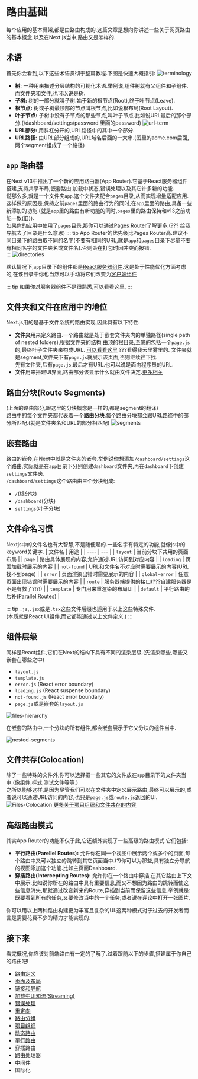 # 路由基础

每个应用的基本骨架,都是由路由构成的.这篇文章是想向你讲述一些关于网页路由的基本概念,以及在Next.js当中,路由又是怎样的.

## 术语
首先你会看到,以下这些术语贯彻于整篇教程.下图是快速大概指引:
![terminology](./imgs/terminology-component-tree.jpg)
- **树:** 一种用来描述分层结构的可视化术语.举例说,组件树就有父组件和子组件.而文件夹和文件,也可以说是树.
- **子树:** 树的一部分就叫子树.始于新的根节点(Root),终于叶节点(Leave).
- **根节点:** 树或子树最顶部的节点叫根节点,比如说根布局(Root Layout).
- **叶子节点:** 子树中没有子节点的那些节点,叫叶子节点.比如说URL最后的那个部分.(/dashboard/settings/password 里面的password)
![url-term](./imgs//terminology-url-anatomy.jpg)
- **URL部分:** 用斜杠分开的,URL路径中的其中一个部分.
- **URL路径:** 由URL部分组成的,URL域名后面的一大串.(图里的acme.com后面,两个segment组成了一个路径)

## `app` 路由器
在Next v13中推出了一个新的应用路由器(App Router).它基于React服务器组件搭建,支持共享布局,嵌套路由,加载中状态,错误处理以及其它许多新的功能.  
说那么多,就是一个文件夹`app`.这个文件夹配合`pages`目录,从而实现增量适配应用.这样做的原因是,保持之前`pages`里面的路由行为的同时,在`app`里面的路由,具备一些新添加的功能.(就是`app`里的路由有新功能的同时,`pages`里的路由保持和v13之前功能一致(旧)).  
如果你的应用中使用了`pages`目录,那你可以通过[Pages Router](https://nextjs.org/docs/pages/building-your-application/routing)了解更多.(??? 给我导航去了目录是什么意思)
::: tip
App Router的优先级比Pages Router高.建议不同目录下的路由取不同的名字(不要有相同的URL,就是`app`和`pages`目录下尽量不要有相同名字的文件夹名或文件名).否则会在打包时因冲突而报错.  
:::
![directories](./imgs/next-router-directories.jpg)

默认情况下,`app`目录下的组件都是[React服务器组件](https://nextjs.org/docs/app/building-your-application/rendering/server-components).这是处于性能优化方面考虑的,在该目录中你也当然可以手动将它们改变为[客户端组件](https://nextjs.org/docs/app/building-your-application/rendering/client-components)

::: tip
如果你对服务器组件不是很熟悉,[可以看看这里.](https://nextjs.org/docs/app/building-your-application/rendering/server-components)
:::

## 文件夹和文件在应用中的地位
Next.js用的是基于文件系统的路由实现,因此具有以下特性:
- **文件夹**用来定义路由.一个路由就是处于嵌套文件夹内的单独路径(single path of nested folders),根据文件夹的结构,由顶的根目录,至底的包括一个`page.js`的,最终叶子文件夹来构成URL.
[可以看看这里](https://nextjs.org/docs/app/building-your-application/routing/defining-routes)
???看得我云里雾里的. 文件夹就是segment,文件夹下有`page.js`就展示该页面,否则继续往下找.    
先有文件夹,后有`page.js`,最后才有URL.也可以说是面向程序员的URL.
- **文件**用来搭建UI界面,路由部分该显示什么就由文件决定.[更多相关](https://nextjs.org/docs/app/building-your-application/routing#file-conventions)

## 路由分块(Route Segments)
(上面的路由部分,跟这里的分块概念是一样的,都是segment的翻译)  
路由中的每个文件夹都代表着一个**路由分块**.每个路由分块都会跟URL路径中的部分所匹配.(就是文件夹名和URL的部分相匹配)
![segments](./imgs/route-segments-to-path-segments.jpg)

## 嵌套路由
路由的嵌套,在Next中就是文件夹的嵌套.举例说你想添加`/dashboard/settings`这个路由,实际就是在`app`目录下分别创建`dashboard`文件夹,再在`dashboard`下创建`settings`文件夹.  
`/dashboard/settings`这个路由由三个分块组成:
- `/`(根分块)
- `/dashboard`(分块)
- `settings`(叶子分块)

## 文件命名习惯
Nextjs中的文件名也有大智慧,不是随便起的.一些名字有特定的功能,就像js中的keyword关键字.
| 文件名 |  用途 | 
| ---- | --- | 
| `layout` | 当前分块下共用的页面布局 | 
| `page` | 路由具体展现的内容,允许通过URL访问到对应内容 | 
| `loading` | 页面加载时展示的内容 | 
|  `not-found` |  URL和文件名不对应时需要展示的内容(URL找不到page)  |
| `error` |  页面渲染出错时需要展示的内容  |
|  `global-error` |  任意页面出现错误时需要展示的内容  |
|  `route` |  服务器端提供的接口(???自建服务器是不是有救了?!?!)  |
|  `template` |  专门用来重渲染的布局UI  |
|  `default` |  平行路由的后补([Parallel Routes](https://nextjs.org/docs/app/building-your-application/routing/parallel-routes))  |

::: tip
`.js`,`.jsx`或是`.tsx`这些文件后缀也适用于以上这些特殊文件.  
(本质就是React UI组件,而它都能通过以上文件定义.)
:::

## 组件层级
同样是React组件,它们在Next的结构下具有不同的渲染层级.(先渲染哪些,哪些又嵌套在哪些之中)
- `layout.js`
- `template.js`
- `error.js` (React error boundary)
- `loading.js` (React suspense boundary)
- `not-found.js` (React error boundary)
- `page.js`或是嵌套的`layout.js`

![files-hierarchy](./imgs/file-conventions-component-hierarchy.jpg)

在嵌套的路由中,一个分块的所有组件,都会嵌套展示于它父分块的组件当中.

![nested-segments](./imgs/nested-file-conventions-component-hierarchy.jpg)

## 文件共存(Colocation)
除了一些特殊的文件外,你可以选择把一些其它的文件放在`app`目录下的文件夹当中.(像组件,样式,测试文件等等.)  
之所以能够这样,是因为尽管我们可以在文件夹中定义展示路由,最终可以展示的,或者说可以通过URL访问的内容,也只是`page.js`或`route.js`返回的UI.
![Files-Colocation](./imgs/project-organization-colocation.jpg)
[更多关于项目组织和文件共存的内容](https://nextjs.org/docs/app/building-your-application/routing/colocation)

## 高级路由模式
其实App Router的功能不仅于此,它还额外实现了一些高级的路由模式.它们包括:
- **平行路由(Parellel Routes):** 允许你在同一个视图中展示两个或多个的页面,每个路由中又可以独立的跳转到其它页面当中.(?)你可以为那些,具有独立分导航的视图添加这个功能.比如主页面Dashboard.
- **穿插路由(Intercepting Routes):** 允许你在一个路由中穿插,在其它路由上下文中展示.比如说你所在的路由中具有重要信息,而又不想因为路由的跳转而使这些信息消失,那就通过改变新来的Route,穿插到当前而保留这些信息.举例就是:既要看到所有的任务,又要修改当中的一个任务;或者说在评论中打开一张图片.

你可以用以上两种路由构建更为丰富且复杂的UI.这两种模式对于过去的开发者而言是需要花费不少的精力才能实现的.

## 接下来
看完概况,你应该对前端路由有一定的了解了.试着跟随以下的步骤,搭建属于你自己的路由吧!
* [路由定义](defining-routes.md)
* [页面及布局](pages-and-layouts.md)
* [链接和导航](linking-and-navigating.md)
* [加载中UI和流(Streaming)](loading-and-streaming.md)
* [错误处理](error-handling.md)
* [重定向](redirect.md)
* [路由分组](route-groups.md)
* [项目组织](project-organization.md)
* [动态路由](dynamic-routes.md)
* [平行路由](parallel-routes.md)
* 穿插路由
* 路由处理器
* 中间件
* 国际化